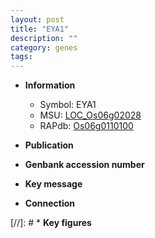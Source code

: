 ```yaml
---
layout: post
title: "EYA1"
description: ""
category: genes
tags: 
---
```


* **Information**  
    + Symbol: EYA1  
    + MSU: [LOC_Os06g02028](http://rice.uga.edu/cgi-bin/ORF_infopage.cgi?orf=LOC_Os06g02028)  
    + RAPdb: [Os06g0110100](https://rapdb.dna.affrc.go.jp/locus/?name=Os06g0110100)  

* **Publication**  

* **Genbank accession number**  

* **Key message**  

* **Connection**  

[//]: # * **Key figures**  



